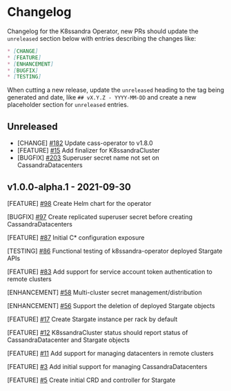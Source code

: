 # Changelog

Changelog for the K8ssandra Operator, new PRs should update the `unreleased` section below with entries describing the changes like:

```markdown
* [CHANGE]
* [FEATURE]
* [ENHANCEMENT]
* [BUGFIX]
* [TESTING]
```

When cutting a new release, update the `unreleased` heading to the tag being generated and date, like `## vX.Y.Z - YYYY-MM-DD` and create a new placeholder section for  `unreleased` entries.

## Unreleased

* [CHANGE] [#182](https://github.com/k8ssandra/k8ssandra-operator/pull/182) Update cass-operator to v1.8.0
* [FEATURE] [#15](https://github.com/k8ssandra/k8ssandra-operator/pull/15) Add finalizer for K8ssandraCluster
* [BUGFIX] [#203](https://github.com/k8ssandra/k8ssandra-operator/issues/203) Superuser secret name not set on CassandraDatacenters

## v1.0.0-alpha.1 - 2021-09-30

[FEATURE] [#98](https://github.com/k8ssandra/k8ssandra-operator/issues/98) Create Helm chart for the operator

[BUGFIX] [#97](https://github.com/k8ssandra/k8ssandra-operator/issues/97) Create replicated superuser secret before creating CassandraDatacenters

[FEATURE] [#87](https://github.com/k8ssandra/k8ssandra-operator/issues/87) Initial C* configuration exposure

[TESTING] [#86](https://github.com/k8ssandra/k8ssandra-operator/issues/86) Functional testing of k8ssandra-operator deployed Stargate APIs

[FEATURE] [#83](https://github.com/k8ssandra/k8ssandra-operator/issues/83) Add support for service account token authentication to remote clusters

[ENHANCEMENT] [#58](https://github.com/k8ssandra/k8ssandra-operator/issues/58) Multi-cluster secret management/distribution

[ENHANCEMENT] [#56](https://github.com/k8ssandra/k8ssandra-operator/issues/56) Support the deletion of deployed Stargate objects

[FEATURE] [#17](https://github.com/k8ssandra/k8ssandra-operator/issues/17) Create Stargate instance per rack by default

[FEATURE] [#12](https://github.com/k8ssandra/k8ssandra-operator/issues/12) K8ssandraCluster status should report status of CassandraDatacenter and Stargate objects

[FEATURE] [#11](https://github.com/k8ssandra/k8ssandra-operator/issues/11) Add support for managing datacenters in remote clusters

[FEATURE] [#3](https://github.com/k8ssandra/k8ssandra-operator/issues/3) Add initial support for managing CassandraDatacenters

[FEATURE] [#5](https://github.com/k8ssandra/k8ssandra-operator/issues/5) Create initial CRD and controller for Stargate

